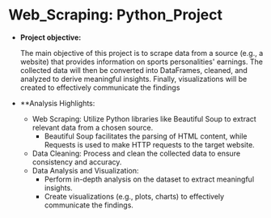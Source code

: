 # Web_Scraping: Python_Project

- **Project objective:** 

    The main objective of this project is to scrape data from a source (e.g., a website) that provides information on sports personalities' earnings. The collected data will then be converted into DataFrames, cleaned, and analyzed to derive meaningful insights. Finally, visualizations will be created to effectively communicate the findings

- **Analysis Highlights:

  - Web Scraping: Utilize Python libraries like Beautiful Soup to extract relevant data from a chosen source.
    * Beautiful Soup facilitates the parsing of HTML content, while Requests is used to make HTTP requests to the target website.  
  - Data Cleaning: Process and clean the collected data to ensure consistency and accuracy.
  - Data Analysis and Visualization: 
    * Perform in-depth analysis on the dataset to extract meaningful insights.
    * Create visualizations (e.g., plots, charts) to effectively communicate the findings.
